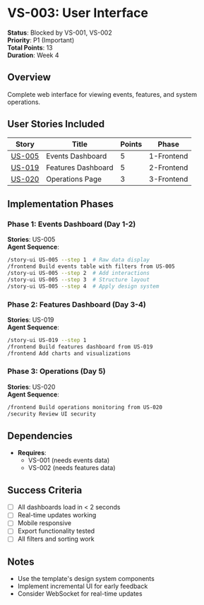 # VS-003: User Interface

**Status**: Blocked by VS-001, VS-002  
**Priority**: P1 (Important)  
**Total Points**: 13  
**Duration**: Week 4  

## Overview
Complete web interface for viewing events, features, and system operations.

## User Stories Included

| Story | Title | Points | Phase |
|-------|-------|--------|-------|
| [US-005](../user-stories/generated/batch-001/US-005-events-dashboard.md) | Events Dashboard | 5 | 1-Frontend |
| [US-019](../user-stories/generated/batch-001/US-019-features-dashboard.md) | Features Dashboard | 5 | 2-Frontend |
| [US-020](../user-stories/generated/batch-001/US-020-operations-monitoring.md) | Operations Page | 3 | 3-Frontend |

## Implementation Phases

### Phase 1: Events Dashboard (Day 1-2)
**Stories**: US-005  
**Agent Sequence**:
```bash
/story-ui US-005 --step 1  # Raw data display
/frontend Build events table with filters from US-005
/story-ui US-005 --step 2  # Add interactions
/story-ui US-005 --step 3  # Structure layout
/story-ui US-005 --step 4  # Apply design system
```

### Phase 2: Features Dashboard (Day 3-4)
**Stories**: US-019  
**Agent Sequence**:
```bash
/story-ui US-019 --step 1
/frontend Build features dashboard from US-019
/frontend Add charts and visualizations
```

### Phase 3: Operations (Day 5)
**Stories**: US-020  
**Agent Sequence**:
```bash
/frontend Build operations monitoring from US-020
/security Review UI security
```

## Dependencies
- **Requires**: 
  - VS-001 (needs events data)
  - VS-002 (needs features data)

## Success Criteria
- [ ] All dashboards load in < 2 seconds
- [ ] Real-time updates working
- [ ] Mobile responsive
- [ ] Export functionality tested
- [ ] All filters and sorting work

## Notes
- Use the template's design system components
- Implement incremental UI for early feedback
- Consider WebSocket for real-time updates
